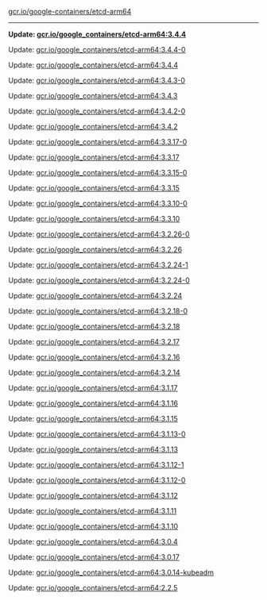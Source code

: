 [gcr.io/google-containers/etcd-arm64](https://hub.docker.com/r/cruse/etcd-arm64/tags/) 

----
**Update: [gcr.io/google_containers/etcd-arm64:3.4.4](https://hub.docker.com/r/cruse/etcd-arm64/tags/)**

Update: [gcr.io/google_containers/etcd-arm64:3.4.4-0](https://hub.docker.com/r/cruse/etcd-arm64/tags/)

Update: [gcr.io/google_containers/etcd-arm64:3.4.4](https://hub.docker.com/r/cruse/etcd-arm64/tags/)

Update: [gcr.io/google_containers/etcd-arm64:3.4.3-0](https://hub.docker.com/r/cruse/etcd-arm64/tags/)

Update: [gcr.io/google_containers/etcd-arm64:3.4.3](https://hub.docker.com/r/cruse/etcd-arm64/tags/)

Update: [gcr.io/google_containers/etcd-arm64:3.4.2-0](https://hub.docker.com/r/cruse/etcd-arm64/tags/)

Update: [gcr.io/google_containers/etcd-arm64:3.4.2](https://hub.docker.com/r/cruse/etcd-arm64/tags/)

Update: [gcr.io/google_containers/etcd-arm64:3.3.17-0](https://hub.docker.com/r/cruse/etcd-arm64/tags/)

Update: [gcr.io/google_containers/etcd-arm64:3.3.17](https://hub.docker.com/r/cruse/etcd-arm64/tags/)

Update: [gcr.io/google_containers/etcd-arm64:3.3.15-0](https://hub.docker.com/r/cruse/etcd-arm64/tags/)

Update: [gcr.io/google_containers/etcd-arm64:3.3.15](https://hub.docker.com/r/cruse/etcd-arm64/tags/)

Update: [gcr.io/google_containers/etcd-arm64:3.3.10-0](https://hub.docker.com/r/cruse/etcd-arm64/tags/)

Update: [gcr.io/google_containers/etcd-arm64:3.3.10](https://hub.docker.com/r/cruse/etcd-arm64/tags/)

Update: [gcr.io/google_containers/etcd-arm64:3.2.26-0](https://hub.docker.com/r/cruse/etcd-arm64/tags/)

Update: [gcr.io/google_containers/etcd-arm64:3.2.26](https://hub.docker.com/r/cruse/etcd-arm64/tags/)

Update: [gcr.io/google_containers/etcd-arm64:3.2.24-1](https://hub.docker.com/r/cruse/etcd-arm64/tags/)

Update: [gcr.io/google_containers/etcd-arm64:3.2.24-0](https://hub.docker.com/r/cruse/etcd-arm64/tags/)

Update: [gcr.io/google_containers/etcd-arm64:3.2.24](https://hub.docker.com/r/cruse/etcd-arm64/tags/)

Update: [gcr.io/google_containers/etcd-arm64:3.2.18-0](https://hub.docker.com/r/cruse/etcd-arm64/tags/)

Update: [gcr.io/google_containers/etcd-arm64:3.2.18](https://hub.docker.com/r/cruse/etcd-arm64/tags/)

Update: [gcr.io/google_containers/etcd-arm64:3.2.17](https://hub.docker.com/r/cruse/etcd-arm64/tags/)

Update: [gcr.io/google_containers/etcd-arm64:3.2.16](https://hub.docker.com/r/cruse/etcd-arm64/tags/)

Update: [gcr.io/google_containers/etcd-arm64:3.2.14](https://hub.docker.com/r/cruse/etcd-arm64/tags/)

Update: [gcr.io/google_containers/etcd-arm64:3.1.17](https://hub.docker.com/r/cruse/etcd-arm64/tags/)

Update: [gcr.io/google_containers/etcd-arm64:3.1.16](https://hub.docker.com/r/cruse/etcd-arm64/tags/)

Update: [gcr.io/google_containers/etcd-arm64:3.1.15](https://hub.docker.com/r/cruse/etcd-arm64/tags/)

Update: [gcr.io/google_containers/etcd-arm64:3.1.13-0](https://hub.docker.com/r/cruse/etcd-arm64/tags/)

Update: [gcr.io/google_containers/etcd-arm64:3.1.13](https://hub.docker.com/r/cruse/etcd-arm64/tags/)

Update: [gcr.io/google_containers/etcd-arm64:3.1.12-1](https://hub.docker.com/r/cruse/etcd-arm64/tags/)

Update: [gcr.io/google_containers/etcd-arm64:3.1.12-0](https://hub.docker.com/r/cruse/etcd-arm64/tags/)

Update: [gcr.io/google_containers/etcd-arm64:3.1.12](https://hub.docker.com/r/cruse/etcd-arm64/tags/)

Update: [gcr.io/google_containers/etcd-arm64:3.1.11](https://hub.docker.com/r/cruse/etcd-arm64/tags/)

Update: [gcr.io/google_containers/etcd-arm64:3.1.10](https://hub.docker.com/r/cruse/etcd-arm64/tags/)

Update: [gcr.io/google_containers/etcd-arm64:3.0.4](https://hub.docker.com/r/cruse/etcd-arm64/tags/)

Update: [gcr.io/google_containers/etcd-arm64:3.0.17](https://hub.docker.com/r/cruse/etcd-arm64/tags/)

Update: [gcr.io/google_containers/etcd-arm64:3.0.14-kubeadm](https://hub.docker.com/r/cruse/etcd-arm64/tags/)

Update: [gcr.io/google_containers/etcd-arm64:2.2.5](https://hub.docker.com/r/cruse/etcd-arm64/tags/)


